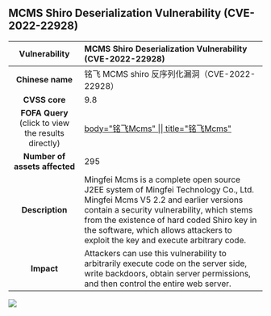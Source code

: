 ## MCMS Shiro Deserialization Vulnerability (CVE-2022-22928)

|   **Vulnerability**  | **MCMS Shiro Deserialization Vulnerability (CVE-2022-22928)**  |
| :----:   | :-----|
|  **Chinese name**  | 铭飞 MCMS shiro 反序列化漏洞（CVE-2022-22928） |
| **CVSS core**  | 9.8 |
| **FOFA Query**  (click to view the results directly)| [body=\"铭飞Mcms\" \|\| title=\"铭飞Mcms\"](https://en.fofa.info/result?qbase64=Ym9keT0i6ZOt6aOeTWNtcyIgfHwgdGl0bGU9IumTremjnk1jbXMi) |
| **Number of assets affected**  | 295 |
| **Description**  | Mingfei Mcms is a complete open source J2EE system of Mingfei Technology Co., Ltd. Mingfei Mcms V5 2.2 and earlier versions contain a security vulnerability, which stems from the existence of hard coded Shiro key in the software, which allows attackers to exploit the key and execute arbitrary code. |
| **Impact** | Attackers can use this vulnerability to arbitrarily execute code on the server side, write backdoors, obtain server permissions, and then control the entire web server. |

![](https://s3.bmp.ovh/imgs/2023/04/12/6e4ebece1945ba6f.gif)
